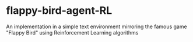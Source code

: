 # flappy-bird-agent-RL
An implementation in a simple text environment mirroring the famous game "Flappy Bird" using Reinforcement Learning algorithms 
